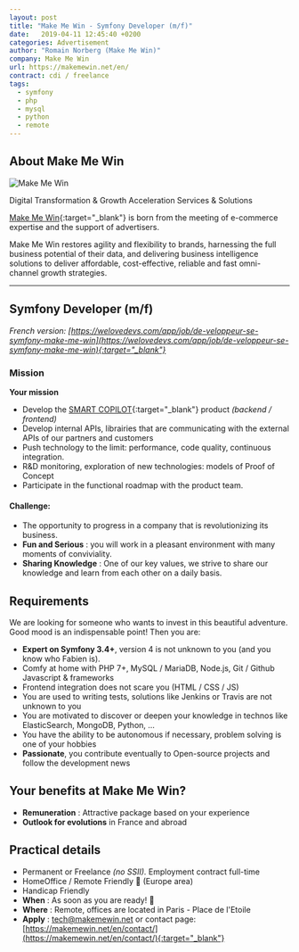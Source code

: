 ```yaml
---
layout: post
title: "Make Me Win - Symfony Developer (m/f)"
date:   2019-04-11 12:45:40 +0200
categories: Advertisement
author: "Romain Norberg (Make Me Win)"
company: Make Me Win
url: https://makemewin.net/en/
contract: cdi / freelance
tags:
  - symfony
  - php
  - mysql
  - python
  - remote
---
```


## About Make Me Win

![Make Me Win](https://process.filestackapi.com/resize=width:500/NtOsLNumTyuIqpxOrnmT)

Digital Transformation & Growth Acceleration Services & Solutions

[Make Me Win](https://makemewin.net/en/){:target="_blank"} is born from the meeting of e-commerce expertise and the support of advertisers.

Make Me Win restores agility and flexibility to brands, harnessing the full business potential of their data, and delivering business intelligence solutions to deliver affordable, cost-effective, reliable and fast omni-channel growth strategies.

***

## Symfony Developer (m/f)

_French version: [https://welovedevs.com/app/job/de-veloppeur-se-symfony-make-me-win](https://welovedevs.com/app/job/de-veloppeur-se-symfony-make-me-win){:target="_blank"}_

### Mission

**Your mission**

- Develop the [SMART COPILOT](https://makemewin.net/en/#Smart_Copilot){:target="_blank"} product _(backend / frontend)_
- Develop internal APIs, librairies that are communicating with the external APIs of our partners and customers
- Push technology to the limit: performance, code quality, continuous integration.
- R&amp;D monitoring, exploration of new technologies: models of Proof of Concept
- Participate in the functional roadmap with the product team.

#### Challenge:

- The opportunity to progress in a company that is revolutionizing its business.
- **Fun and Serious**  : you will work in a pleasant environment with many moments of conviviality.
- **Sharing Knowledge**  : One of our key values, we strive to share our knowledge and learn from each other on a daily basis.

## Requirements

We are looking for someone who wants to invest in this beautiful adventure. Good mood is an indispensable point! Then you are:

- **Expert on Symfony 3.4+**, version 4 is not unknown to you (and you know who Fabien is).
- Comfy at home with PHP 7+, MySQL / MariaDB, Node.js, Git / Github Javascript &amp; frameworks
- Frontend integration does not scare you (HTML / CSS / JS)
- You are used to writing tests, solutions like Jenkins or Travis are not unknown to you
- You are motivated to discover or deepen your knowledge in technos like ElasticSearch, MongoDB, Python, ...
- You have the ability to be autonomous if necessary, problem solving is one of your hobbies
- **Passionate**, you contribute eventually to Open-source projects and follow the development news

## Your benefits at Make Me Win?

- **Remuneration**    : Attractive package based on your experience
- **Outlook for evolutions**    in France and abroad

## Practical details

- Permanent or Freelance  _(no SSII)._ Employment contract    full-time
- HomeOffice / Remote Friendly 🙂 (Europe area)
- Handicap Friendly 
- **When**    : As soon as you are ready! 🚀
- **Where**    : Remote, offices are located in Paris - Place de l&#39;Etoile
- **Apply**    : [tech@makemewin.net](mailto:tech@makemewin.net) or contact page: [https://makemewin.net/en/contact/](https://makemewin.net/en/contact/){:target="_blank"}